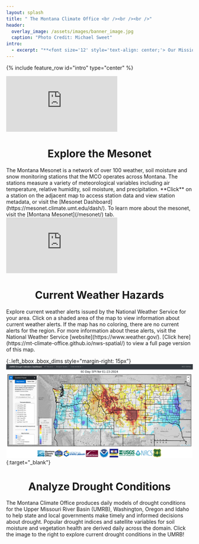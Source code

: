 ```yaml
---
layout: splash
title: " The Montana Climate Office <br /><br /><br />"
header:
  overlay_image: /assets/images/banner_image.jpg
  caption: "Photo Credit: Michael Sweet"
intro: 
  - excerpt: "**<font size='12' style='text-align: center;'> Our Mission</font>** <br /> The Montana Climate Office aims to provide high-quality, timely, relevant, and scientifically based climate, drought and water resources information and services to Montanans. As Montana's official climate data stewards, we strive to provide information for specific sectors of interest by either geography or industry, and assist stakeholders in adapting climate products to their needs."
---
```


{% include feature_row id="intro" type="center" %}

<div class="left_bbox bbox_dims"><iframe class="iframe_size" src="https://mesonet.climate.umt.edu/api/v2/map/stations/" frameborder="0px" float="left" scrolling="no"></iframe></div>

<h1 style="text-align: center;">Explore the Mesonet</h1>
The Montana Mesonet is a network of over 100 weather, soil moisture and snow monitoring stations that the MCO operates across Montana. The stations measure a variety of meteorological variables including air temperature, relative humidity, soil moisture, and precipitation. **Click** on a station on the adjacent map to access station data and view station metadata, or visit the [Mesonet Dashboard](https://mesonet.climate.umt.edu/dash/). To learn more about the mesonet, visit the [Montana Mesonet](/mesonet/) tab.

<!-- This makes a nice horizontal rule between sections. -->
<div class="feature__wrapper"></div>

<div class="right_bbox bbox_dims"><iframe class="iframe_size" src="https://mt-climate-office.github.io/nws-spatial/" frameborder="0px" float="right" scrolling="no"></iframe></div>

<h1 style="text-align: center;">Current Weather Hazards</h1>
Explore current weather alerts issued by the National Weather Service for your area. Click on a shaded area of the map to view information about current weather alerts. If the map has no coloring, there are no current alerts for the region. For more information about these alerts, visit the National Weather Service [website](https://www.weather.gov/). [Click here](https://mt-climate-office.github.io/nws-spatial/) to view a full page version of this map.

<!-- This makes a nice horizontal rule between sections. -->
<div class="feature__wrapper"></div>

{:.left_bbox .bbox_dims style="margin-right: 15px"}
[![image-right](/assets/images/drought_example.png)](https://drought.climate.umt.edu/){:target="_blank"}

<h1 style="text-align: center;">Analyze Drought Conditions</h1>
The Montana Climate Office produces daily models of drought conditions for the Upper Missouri River Basin (UMRB), Washington, Oregon and Idaho to help state and local governments make timely and informed decisions about drought. Popular drought indices and satellite variables for soil moisture and vegetation health are derived daily across the domain. Click the image to the right to explore current drought conditions in the UMRB!

<!-- This makes a nice horizontal rule between sections. -->
<div class="feature__wrapper"></div>

